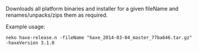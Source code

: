 Downloads all platform binaries and installer for a given fileName and renames/unpacks/zips them as required.

Example usage:

`neko haxe-release.n -fileName "haxe_2014-03-04_master_77ba646.tar.gz" -haxeVersion 3.1.0`